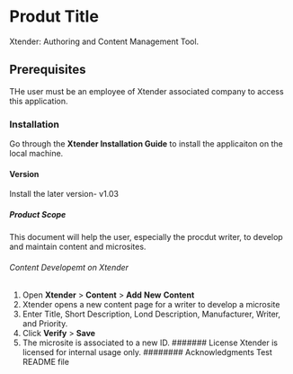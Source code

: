 # Produt Title
Xtender: Authoring and Content Management Tool.
## Prerequisites
THe user must be an employee of Xtender associated company to access this application.
### Installation
Go through the **Xtender Installation Guide** to install the applicaiton on the local machine.
#### Version
Install the later version- v1.03
##### Product Scope
This document will help the user, especially the procdut writer, to develop and maintain content and microsites.
###### Content Developemt on Xtender
1) Open **Xtender** > **Content** > **Add** **New** **Content**
2) Xtender opens a new content page for a writer to develop a microsite
3) Enter Title, Short Description, Lond Description, Manufacturer, Writer, and Priority.
4) Click **Verify** > **Save** 
5) The microsite is associated to a new ID.
####### License
Xtender is licensed for internal usage only.
######## Acknowledgments
Test README file
